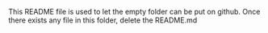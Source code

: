 This README file is used to let the empty folder can be put on github.
Once there exists any file in this folder, delete the README.md
